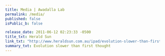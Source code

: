 ```yaml
---
title: Media | Awadalla Lab
permalink: /media/
published: false
isPublic_b: false

release_date: 2011-06-12 02:23:33 -0500
title_txt: Herald Sun
link_txt: "http://www.heraldsun.com.au/ipad/evolution-slower-than-first-thought/story-fn6s850w-1226074054059"
summary_txt: Evolution slower than first thought
---
```

